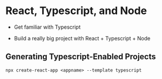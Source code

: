 # React, Typescript, and Node

- Get familiar with Typescript

- Build a really big project with React + Typescript + Node

## Generating Typescript-Enabled Projects

```
npx create-react-app <appname> --template typescript
```
